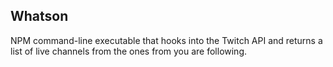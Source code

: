 ## Whatson

NPM command-line executable that hooks into the Twitch API and returns a list of live channels from the ones from you are following.
